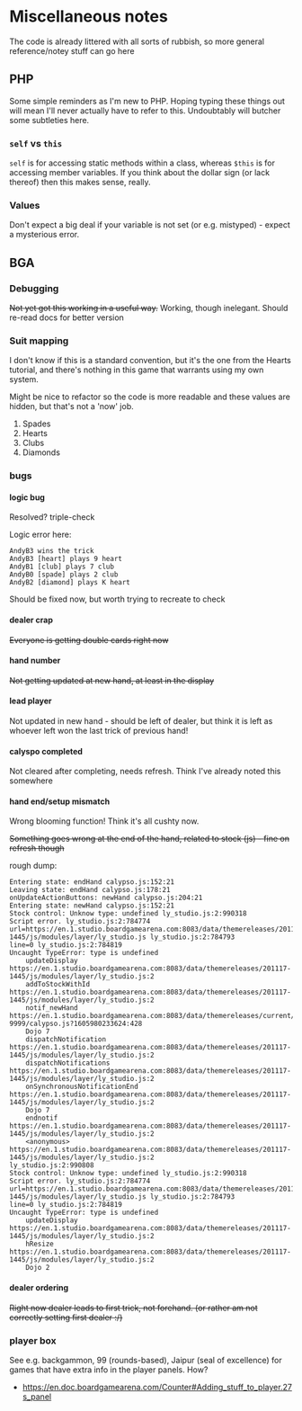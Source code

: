 # Miscellaneous notes

The code is already littered with all sorts of rubbish, so more general reference/notey stuff can go here

## PHP

Some simple reminders as I'm new to PHP. Hoping typing these things out will mean I'll never actually have to refer to this.
Undoubtably will butcher some subtleties here.

### `self` vs `this`

`self` is for accessing static methods within a class, whereas `$this` is for accessing member variables.
If you think about the dollar sign (or lack thereof) then this makes sense, really.

### Values

Don't expect a big deal if your variable is not set (or e.g. mistyped) - expect a mysterious error.

## BGA

### Debugging

~~Not yet got this working in a useful way.~~ Working, though inelegant. Should re-read docs for better version

### Suit mapping

I don't know if this is a standard convention, but it's the one from the Hearts tutorial,
and there's nothing in this game that warrants using my own system.

Might be nice to refactor so the code is more readable and these values are hidden, but that's not a 'now' job.

1. Spades
2. Hearts
3. Clubs
4. Diamonds

### bugs

#### logic bug

Resolved? triple-check

Logic error here:

```
AndyB3 wins the trick
AndyB3 [heart] plays 9 heart
AndyB1 [club] plays 7 club
AndyB0 [spade] plays 2 club
AndyB2 [diamond] plays K heart
```

Should be fixed now, but worth trying to recreate to check

#### dealer crap

~~Everyone is getting double cards right now~~

#### hand number

~~Not getting updated at new hand, at least in the display~~

#### lead player

Not updated in new hand - should be left of dealer, but think it is left as whoever left won the last trick of previous hand!

#### calyspo completed

Not cleared after completing, needs refresh. Think I've already noted this somewhere

#### hand end/setup mismatch

Wrong blooming function! Think it's all cushty now.

~~Something goes wrong at the end of the hand, related to stock (js) - fine on refresh though~~

rough dump:

```
Entering state: endHand calypso.js:152:21
Leaving state: endHand calypso.js:178:21
onUpdateActionButtons: newHand calypso.js:204:21
Entering state: newHand calypso.js:152:21
Stock control: Unknow type: undefined ly_studio.js:2:990318
Script error. ly_studio.js:2:784774
url=https://en.1.studio.boardgamearena.com:8083/data/themereleases/201117-1445/js/modules/layer/ly_studio.js ly_studio.js:2:784793
line=0 ly_studio.js:2:784819
Uncaught TypeError: type is undefined
    updateDisplay https://en.1.studio.boardgamearena.com:8083/data/themereleases/201117-1445/js/modules/layer/ly_studio.js:2
    addToStockWithId https://en.1.studio.boardgamearena.com:8083/data/themereleases/201117-1445/js/modules/layer/ly_studio.js:2
    notif_newHand https://en.1.studio.boardgamearena.com:8083/data/themereleases/current/games/calypso/999999-9999/calypso.js?1605980233624:428
    Dojo 7
    dispatchNotification https://en.1.studio.boardgamearena.com:8083/data/themereleases/201117-1445/js/modules/layer/ly_studio.js:2
    dispatchNotifications https://en.1.studio.boardgamearena.com:8083/data/themereleases/201117-1445/js/modules/layer/ly_studio.js:2
    onSynchronousNotificationEnd https://en.1.studio.boardgamearena.com:8083/data/themereleases/201117-1445/js/modules/layer/ly_studio.js:2
    Dojo 7
    endnotif https://en.1.studio.boardgamearena.com:8083/data/themereleases/201117-1445/js/modules/layer/ly_studio.js:2
    <anonymous> https://en.1.studio.boardgamearena.com:8083/data/themereleases/201117-1445/js/modules/layer/ly_studio.js:2
ly_studio.js:2:990808
Stock control: Unknow type: undefined ly_studio.js:2:990318
Script error. ly_studio.js:2:784774
url=https://en.1.studio.boardgamearena.com:8083/data/themereleases/201117-1445/js/modules/layer/ly_studio.js ly_studio.js:2:784793
line=0 ly_studio.js:2:784819
Uncaught TypeError: type is undefined
    updateDisplay https://en.1.studio.boardgamearena.com:8083/data/themereleases/201117-1445/js/modules/layer/ly_studio.js:2
    hResize https://en.1.studio.boardgamearena.com:8083/data/themereleases/201117-1445/js/modules/layer/ly_studio.js:2
    Dojo 2

```

#### dealer ordering

~~Right now dealer leads to first trick, not forehand. (or rather am not correctly setting first dealer :/)~~

### player box

See e.g. backgammon, 99 (rounds-based), Jaipur (seal of excellence) for games that have extra info in the player panels. How?

* https://en.doc.boardgamearena.com/Counter#Adding_stuff_to_player.27s_panel
